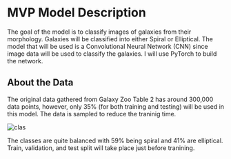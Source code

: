 # MVP Model Description


The goal of the model is to classify images of galaxies from their morphology. Galaxies will be classified into either Spiral or Elliptical. The model that will be used is a Convolutional Neural Network (CNN) since image data will be used to classify the galaxies. I will use PyTorch to build the network.

## About the Data

The original data gathered from Galaxy Zoo Table 2 has around 300,000 data points, however, only 35% (for both training and testing) will be used in this model. The data is sampled to reduce the traninig time. 

![clas](https://user-images.githubusercontent.com/75508181/148419855-7e21806f-249e-42a8-b45d-7ee39d0d96f6.png)

The classes are quite balanced with 59% being spiral and 41% are elliptical. Train, validation, and test split will take place just before tranining.
